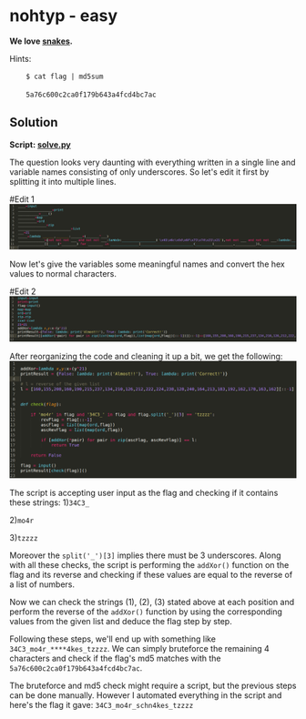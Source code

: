 # nohtyp - easy

<b>We love [snakes](./nohtyp.py). </b>

Hints:
```
    $ cat flag | md5sum

    5a76c600c2ca0f179b643a4fcd4bc7ac
```

## Solution

<b>Script: [solve.py](./solve.py)</b>

The question looks very daunting with everything written in a single line and variable names consisting of only underscores.
So let's edit it first by splitting it into multiple lines.

#Edit 1
![edit1](./images/edit1.png)

Now let's give the variables some meaningful names and convert the hex values to normal characters.

#Edit 2
![edit2](./images/edit2.png)

After reorganizing the code and cleaning it up a bit, we get the following:
![edit3](./images/edit3.png)

The script is accepting user input as the flag and checking if it contains these strings:
1)`34C3_`

2)`mo4r`

3)`tzzzz`

Moreover the `split('_')[3]` implies there must be 3 underscores. Along with all these checks, the script is performing the `addXor()` function on the flag and its reverse and checking if these values are equal to the reverse of a list of numbers.

Now we can check the strings (1), (2), (3) stated above at each position and perform the reverse of the `addXor()` function by using the corresponding values from the given list and deduce the flag step by step.

Following these steps, we'll end up with something like `34C3_mo4r_****4kes_tzzzz`. We can simply bruteforce the remaining 4 characters and check if the flag's md5 matches with the `5a76c600c2ca0f179b643a4fcd4bc7ac`.

The bruteforce and md5 check might require a script, but the previous steps can be done manually. However I automated everything in the script and here's the flag it gave: `34C3_mo4r_schn4kes_tzzzz`

